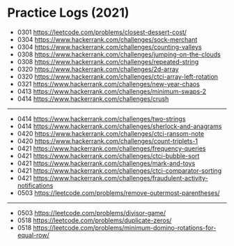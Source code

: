 # Practice Logs (2021)

- 0301 https://leetcode.com/problems/closest-dessert-cost/
- 0304 https://www.hackerrank.com/challenges/sock-merchant
- 0304 https://www.hackerrank.com/challenges/counting-valleys
- 0308 https://www.hackerrank.com/challenges/jumping-on-the-clouds
- 0308 https://www.hackerrank.com/challenges/repeated-string
- 0320 https://www.hackerrank.com/challenges/2d-array
- 0320 https://www.hackerrank.com/challenges/ctci-array-left-rotation
- 0321 https://www.hackerrank.com/challenges/new-year-chaos
- 0413 https://www.hackerrank.com/challenges/minimum-swaps-2
- 0414 https://www.hackerrank.com/challenges/crush

---

- 0414 https://www.hackerrank.com/challenges/two-strings
- 0414 https://www.hackerrank.com/challenges/sherlock-and-anagrams
- 0420 https://www.hackerrank.com/challenges/ctci-ransom-note
- 0420 https://www.hackerrank.com/challenges/count-triplets-1
- 0421 https://www.hackerrank.com/challenges/frequency-queries
- 0421 https://www.hackerrank.com/challenges/ctci-bubble-sort
- 0421 https://www.hackerrank.com/challenges/mark-and-toys
- 0421 https://www.hackerrank.com/challenges/ctci-comparator-sorting
- 0421 https://www.hackerrank.com/challenges/fraudulent-activity-notifications
- 0503 https://leetcode.com/problems/remove-outermost-parentheses/

---

- 0503 https://leetcode.com/problems/divisor-game/
- 0518 https://leetcode.com/problems/duplicate-zeros/
- 0518 https://leetcode.com/problems/minimum-domino-rotations-for-equal-row/
